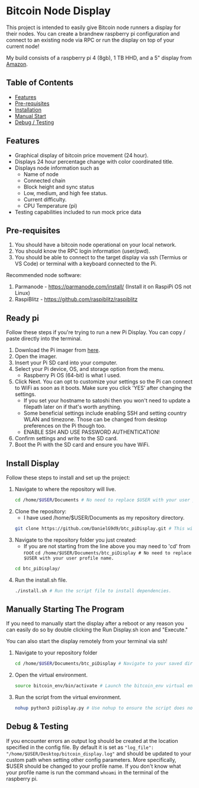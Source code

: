 # Bitcoin Node Display

This project is intended to easily give Bitcoin node runners a display for their nodes. You can create a brandnew raspberry pi configuration and connect to an existing node via RPC or run the display on top of your current node!

My build consists of a raspberry pi 4 (8gb), 1 TB HHD, and a 5" display from [Amazon](https://www.amazon.com/dp/B0CXTFN8K9).

## Table of Contents


- [Features](#features)
- [Pre-requisites](#pre-requisites)
- [Installation](#install)
- [Manual Start](#manually-starting-the-program)
- [Debug / Testing](#debug--testing)
<!-- - [Usage](#usage)
- [Contributing](#contributing)
- [License](#license)
- [Contact](#contact) -->

## Features

- Graphical display of bitcoin price movement (24 hour).
- Displays 24 hour percentage change with color coordinated title.
- Displays node information such as
    - Name of node
    - Connected chain
    - Block height and sync status
    - Low, medium, and high fee status.
    - Current difficulty.
    - CPU Temperature (pi)
- Testing capabilities included to run mock price data

## Pre-requisites
1. You should have a bitcoin node operational on your local network.
2. You should know the RPC login information (user/pwd).
3. You should be able to connect to the target display via ssh (Termius or VS Code) or terminal with a keyboard connected to the Pi.

Recommended node software:
1. Parmanode - https://parmanode.com/install/ (Install it on RaspiPi OS not Linux)
2. RaspiBlitz - https://github.com/raspiblitz/raspiblitz

## Ready pi
Follow these steps if you're trying to run a new Pi Display. You can copy / paste directly into the terminal.
1. Download the Pi imager from [here](https://www.raspberrypi.com/software/).
2. Open the imager.
3. Insert your Pi SD card into your computer.
4. Select your Pi device, OS, and storage option from the menu.
    - Raspberry Pi OS (64-bit) is what I used.
5. Click Next. You can opt to customize your settings so the Pi can connect to WiFi as soon as it boots. Make sure you click 'YES' after changing the settings.
    - If you set your hostname to satoshi then you won't need to update a filepath later on if that's worth anything.
    - Some beneficial settings include enabling SSH and setting country WLAN and timezone. Those can be changed from desktop preferences on the Pi though too.
    - ENABLE SSH AND USE PASSWORD AUTHENTICATION!
6. Confirm settings and write to the SD card.
7. Boot the Pi with the SD card and ensure you have WiFi.

## Install Display

Follow these steps to install and set up the project:
1. Navigate to where the repository will live.
    ```bash
    cd /home/$USER/Documents # No need to replace $USER with your user profile name.

2. Clone the repository: 
    - I have used /home/$USER/Documents as my repository directory.
    ```bash
    git clone https://github.com/DanielG9d9/btc_piDisplay.git # This will clone the repository to the directory you run the command from.

3. Navigate to the repository folder you just created:
    - If you are not starting from the line above you may need to 'cd' from root `cd /home/$USER/Documents/btc_piDisplay # No need to replace $USER with your user profile name.`
    ```bash
    cd btc_piDisplay/
4. Run the install.sh file.
    ```bash
    ./install.sh # Run the script file to install dependencies.

## Manually Starting The Program
If you need to manually start the display after a reboot or any reason you can easily do so by double clicking the Run Display.sh icon and "Execute."  
  
You can also start the display remotely from your terminal via ssh!
1. Navigate to your repository folder
    ```bash
    cd /home/$USER/Documents/btc_piDisplay # Navigate to your saved directory.
2. Open the virtual environment.
    ```bash
    source bitcoin_env/bin/activate # Launch the bitcoin_env virtual environment.
3. Run the script from the virtual environment.  
    ```bash
    nohup python3 piDisplay.py # Use nohup to ensure the script does not stop when you close the terminal.
## Debug & Testing
If you encounter errors an output log should be created at the location specified in the config file. By default it is set as `"log_file": "/home/$USER/Desktop/bitcoin_display.log"` and should be updated to your custom path when setting other config parameters. More specifically, $USER should be changed to your profile name. If you don't know what your profile name is run the command `whoami` in the terminal of the raspberry pi.